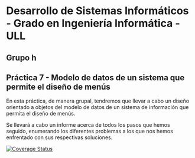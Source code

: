 # Desarrollo de Sistemas Informáticos - Grado en Ingeniería Informática - ULL

## Grupo h

## Práctica 7 - Modelo de datos de un sistema que permite el diseño de menús

En esta práctica, de manera grupal, tendremos que llevar a cabo un diseño orientado a objetos del modelo de datos de un sistema de información que permita el diseño de menús.

Se llevará a cabo un informe acerca de todos los pasos que hemos seguido, enumerando los diferentes problemas a los que nos hemos enfrentado con sus respectivas soluciones.

[![Coverage Status](https://coveralls.io/repos/github/ULL-ESIT-INF-DSI-2021/ull-esit-inf-dsi-20-21-prct07-menu-datamodel-grupo-h/badge.svg?branch=main)](https://coveralls.io/github/ULL-ESIT-INF-DSI-2021/ull-esit-inf-dsi-20-21-prct07-menu-datamodel-grupo-h?branch=main)